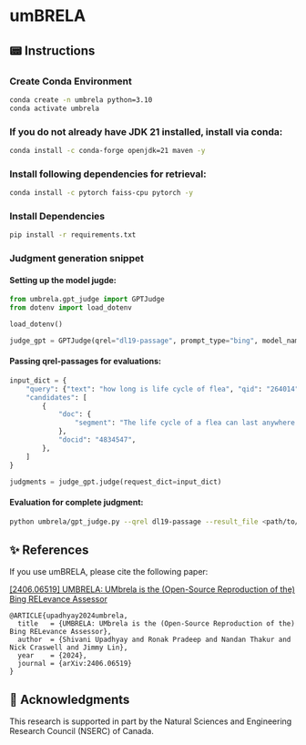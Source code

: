 # umBRELA

## 📟 Instructions

### Create Conda Environment

```bash
conda create -n umbrela python=3.10
conda activate umbrela
```

### If you do not already have JDK 21 installed, install via conda:
```bash
conda install -c conda-forge openjdk=21 maven -y
```

### Install following dependencies for retrieval:
```bash
conda install -c pytorch faiss-cpu pytorch -y
```

### Install Dependencies
```bash
pip install -r requirements.txt
```

### Judgment generation snippet

#### Setting up the model jugde:
```python
from umbrela.gpt_judge import GPTJudge
from dotenv import load_dotenv

load_dotenv()

judge_gpt = GPTJudge(qrel="dl19-passage", prompt_type="bing", model_name="gpt-4o")
```

#### Passing qrel-passages for evaluations:
```python
input_dict = {
    "query": {"text": "how long is life cycle of flea", "qid": "264014"},
    "candidates": [
        {
            "doc": {
                "segment": "The life cycle of a flea can last anywhere from 20 days to an entire year. It depends on how long the flea remains in the dormant stage (eggs, larvae, pupa). Outside influences, such as weather, affect the flea cycle. A female flea can lay around 20 to 25 eggs in one day."
            },
            "docid": "4834547",
        },
    ]
}

judgments = judge_gpt.judge(request_dict=input_dict)
```

#### Evaluation for complete judgment:
```bash
python umbrela/gpt_judge.py --qrel dl19-passage --result_file <path/to/result-file> --prompt_type bing --model gpt-4o --few_shot_count 0 --removal_fraction 1
```

## ✨ References

If you use umBRELA, please cite the following paper:

[[2406.06519] UMBRELA: UMbrela is the (Open-Source Reproduction of the) Bing RELevance Assessor](https://arxiv.org/abs/2406.06519)

<!-- {% raw %} -->
```
@ARTICLE{upadhyay2024umbrela,
  title   = {UMBRELA: UMbrela is the (Open-Source Reproduction of the) Bing RELevance Assessor},
  author  = {Shivani Upadhyay and Ronak Pradeep and Nandan Thakur and Nick Craswell and Jimmy Lin},
  year    = {2024},
  journal = {arXiv:2406.06519}
}
```
<!-- {% endraw %} -->


## 🙏 Acknowledgments

This research is supported in part by the Natural Sciences and Engineering Research Council (NSERC) of Canada.
